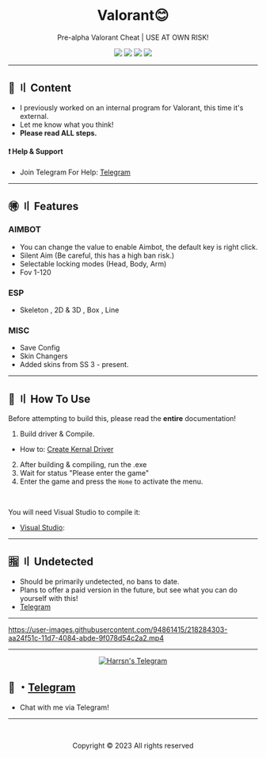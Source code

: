 <h1 align="center">
  Valorant😊
</h1>

<p align="center">
  Pre-alpha Valorant Cheat | USE AT OWN RISK!
</p>  

  

<p align="center">
  <img src="https://img.shields.io/github/directory-file-count/Harrsn/Valorant"/>
  <img src="https://img.shields.io/github/last-commit/Harrsn/Valorant?style=flat"/>
  <img src="https://img.shields.io/github/license/Harrsn/Valorant"/>
  <img src="https://img.shields.io/github/stars/Harrsn/Valorant?color=5ac18e&label=Stars&style=flat"/>
 
</p>

---

## <a id="content"></a>💮 〢 Content

- I previously worked on an internal program for Valorant, this time it's external.
- Let me know what you think!
- **Please read ALL steps.**

#### ❗ Help & Support
- Join Telegram For Help: [Telegram](https://t.me/HarrsnGG)

---

## <a id="features"></a>🉐 〢 Features
 
### AIMBOT
- You can change the value to enable Aimbot, the default key is right click.
- Silent Aim (Be careful, this has a high ban risk.)
- Selectable locking modes (Head, Body, Arm)
- Fov 1-120

### ESP
- Skeleton , 2D & 3D , Box , Line

### MISC
- Save Config
- Skin Changers
- Added skins from SS 3 - present.


---

## <a id="setup"></a> 📁 〢 How To Use

Before attempting to build this, please read the **entire** documentation!

1. Build driver & Compile.
- How to: [Create Kernal Driver](https://youtube.com/playlist?list=PLQURoBilKBnwa3gPTTl1hlNCHYU8CI0HR)
2. After building & compiling, run the .exe
3. Wait for status "Please enter the game"
4. Enter the game and press the `Home` to activate the menu.

<br>

  
   You will need Visual Studio to compile it:

- [Visual Studio](https://visualstudio.microsoft.com/):


---

## <a id="setup2"></a> 🈯️ 〢 Undetected
- Should be primarily undetected, no bans to date.
- Plans to offer a paid version in the future, but see what you can do yourself with this!
- [Telegram](https://t.me/HarrsnGG)
 


---

https://user-images.githubusercontent.com/94861415/218284303-aa24f51c-11d7-4084-abde-9f078d54c2a2.mp4


--- 
 
   <p align="center">
    <a href="https://t.me/HarrsnGG">
        <img title="Harrsn" alt="Harrsn's Telegram" src="https://cdn.discordapp.com/attachments/876013701805793300/1087876122483642408/DcZUi5e.png"/>
    </a>
</p>
 
## 💬 ・[Telegram](https://t.me/HarrsnGG)

- Chat with me via Telegram!

---

  <br>

<p align="center">
  Copyright © 2023 All rights reserved
<br>

